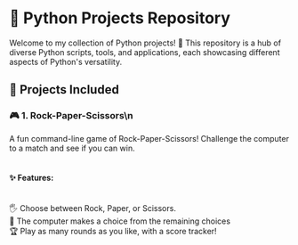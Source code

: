 # 🌟 Python Projects Repository
Welcome to my collection of Python projects! 🐍 This repository is a hub of diverse Python scripts, tools, and applications, each showcasing different aspects of Python's versatility.
## 📜 Projects Included
### 🎮 1. Rock-Paper-Scissors\n
A fun command-line game of Rock-Paper-Scissors! Challenge the computer to a match and see if you can win.<br>
<br>
#### ✨ Features:<br>
<br>
🖐️ Choose between Rock, Paper, or Scissors.<br>
🤖 The computer makes a choice from the remaining choices<br>
🏆 Play as many rounds as you like, with a score tracker!<br>
